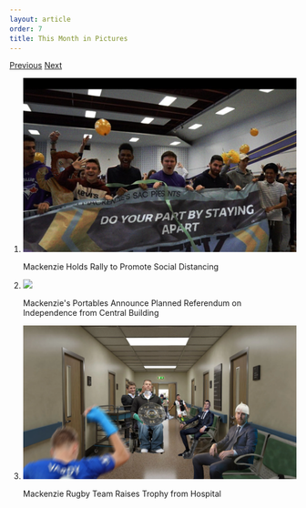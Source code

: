 ```yaml
---
layout: article
order: 7
title: This Month in Pictures
---
```


<div class="carousel">
    <a href="#" class="carousel__prev">Previous</a>
    <a href="#" class="carousel__next">Next</a>
    <ol class="carousel__list">
        <li id="slide1" class="carousel__slide">
            <img src="/assets/img/mip1.png">
            <p>Mackenzie Holds Rally to Promote Social Distancing</p>
        </li>
        <li id="slide2" class="carousel__slide">
            <img src="/assets/img/mip2.png">
            <p>Mackenzie's Portables Announce Planned Referendum on Independence from Central Building</p>
        </li>
        <li id="slide3" class="carousel__slide">
            <img src="/assets/img/mip3.png">
            <p>Mackenzie Rugby Team Raises Trophy from Hospital</p>
        </li>
    </ol>
</div>

<script>
    const carouselList = document.querySelector(".carousel__list");
    document.querySelector(".carousel__prev").addEventListener("click", (e) => {
        e.preventDefault();
        carouselList.scrollBy(-carouselList.offsetWidth, 0);
    });
    document.querySelector(".carousel__next").addEventListener("click", (e) => {
        e.preventDefault();
        carouselList.scrollBy(carouselList.offsetWidth, 0);
    });
</script>